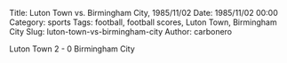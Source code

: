 Title: Luton Town vs. Birmingham City, 1985/11/02
Date: 1985/11/02 00:00
Category: sports
Tags: football, football scores, Luton Town, Birmingham City
Slug: luton-town-vs-birmingham-city
Author: carbonero


Luton Town 2 - 0 Birmingham City
